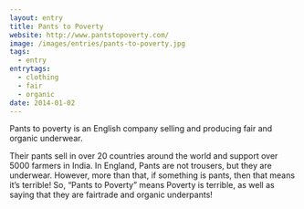 ```yaml
---
layout: entry
title: Pants to Poverty
website: http://www.pantstopoverty.com/
image: /images/entries/pants-to-poverty.jpg
tags:
  - entry
entrytags:
  - clothing
  - fair
  - organic
date: 2014-01-02
---
```


Pants to poverty is an English company selling and producing fair and organic underwear.

Their pants sell in over 20 countries around the world and support over 5000 farmers in India.
In England, Pants are not trousers, but they are underwear. However, more than that, if something is pants, then that means it’s terrible! So, “Pants to Poverty” means Poverty is terrible, as well as saying that they are fairtrade and organic underpants!